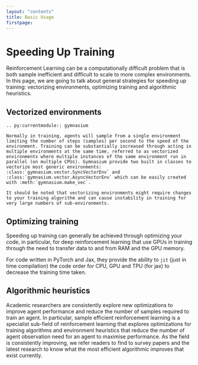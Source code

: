 ```yaml
---
layout: "contents"
title: Basic Usage
firstpage:
---
```


# Speeding Up Training

Reinforcement Learning can be a computationally difficult problem that is both sample inefficient and difficult to scale to more complex environments.
In this page, we are going to talk about general strategies for speeding up training: vectorizing environments, optimizing training and algorithmic heuristics.

## Vectorized environments

```{eval-rst}
.. py:currentmodule:: gymnasium

Normally in training, agents will sample from a single environment limiting the number of steps (samples) per second to the speed of the environment. Training can be substantially increased through acting in multiple environments at the same time, referred to as vectorized environments where multiple instances of the same environment run in parallel (on multiple CPUs). Gymnasium provide two built in classes to vectorize most generic environments: :class:`gymnasium.vector.SyncVectorEnv` and :class:`gymnasium.vector.AsyncVectorEnv` which can be easily created with :meth:`gymnasium.make_vec`.

It should be noted that vectorizing environments might require changes to your training algorithm and can cause instability in training for very large numbers of sub-environments.
```

## Optimizing training

Speeding up training can generally be achieved through optimizing your code, in particular, for deep reinforcement learning that use GPUs in training through the need to transfer data to and from RAM and the GPU memory.

For code written in PyTorch and Jax, they provide the ability to `jit` (just in time compilation) the code order for CPU, GPU and TPU (for jax) to decrease the training time taken.

## Algorithmic heuristics

Academic researchers are consistently explore new optimizations to improve agent performance and reduce the number of samples required to train an agent.
In particular, sample efficient reinforcement learning is a specialist sub-field of reinforcement learning that explores optimizations for training algorithms and environment heuristics that reduce the number of agent observation need for an agent to maximise performance.
As the field is consistently improving, we refer readers to find to survey papers and the latest research to know what the most efficient algorithmic improves that exist currently.
